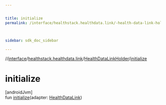 ```yaml
---


title: initialize
permalink: /interface/healthstack.healthdata.link/-health-data-link-holder/initialize.html



sidebar: sdk_doc_sidebar

---
```



//[interface](/hl_interface.html)/[healthstack.healthdata.link](../index.html)/[HealthDataLinkHolder](index.html)/[initialize](initialize.html)



# initialize



[androidJvm]\
fun [initialize](initialize.html)(adapter: [HealthDataLink](../-health-data-link/index.html))






